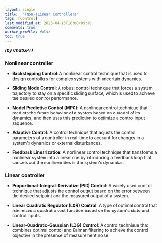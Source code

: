 ```yaml
---
layout: single
title:  "(Non-)Linear Controllers"
tags: [Control]
last_modified_at: 2023-04-13T16:00+09:00
comments: true
author_profile: false
toc: true
---
```


***(by ChatGPT)***

### Nonlinear controller ### 

- **Backstepping Control**: A nonlinear control technique that is used to design controllers for complex systems with uncertain dynamics.

- **Sliding Mode Control**: A robust control technique that forces a system trajectory to stay on a specific sliding surface, which is used to achieve the desired control performance.

- **Model Predictive Control (MPC)**: A nonlinear control technique that predicts the future behavior of a system based on a model of its dynamics, and then uses this prediction to optimize a control input sequence.

- **Adaptive Control**: A control technique that adjusts the control parameters of a controller in real-time to account for changes in a system's dynamics or external disturbances.

- **Feedback Linearization**: A nonlinear control technique that transforms a nonlinear system into a linear one by introducing a feedback loop that cancels out the nonlinearities in the system's dynamics.


### Linear controller ### 

- **Proportional-Integral-Derivative (PID) Control**: A widely used control technique that adjusts the control output based on the error between the desired setpoint and the measured output of a system.

- **Linear Quadratic Regulator (LQR) Control**: A type of optimal control that minimizes a quadratic cost function based on the system's state and control inputs.

- **Linear-Quadratic-Gaussian (LQG) Control**: A control technique that combines optimal control and Kalman filtering to achieve the control objective in the presence of measurement noise.
